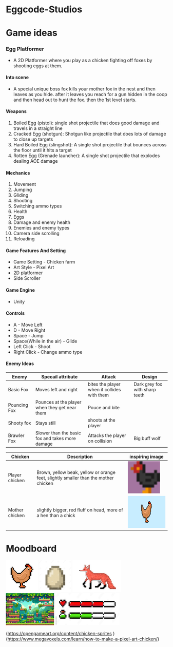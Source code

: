 # Eggcode-Studios

# Game ideas
### Egg Platformer
- A 2D Platformer where you play as a chicken fighting off foxes by shooting eggs at them.

#### Into scene
- A special unique boss fox kills your mother fox in the nest and then leaves as you hide. after it leaves you reach for a gun hidden in the coop and then head out to hunt the fox. then the 1st level starts.
 #### Weapons
 1. Boiled Egg (pistol): single shot projectile that does good damage and travels in a straight line
 2. Cracked Egg (shotgun): Shotgun like projectile that does lots of damage to close up targets
 3. Hard Boiled Egg (slingshot): A single shot projectile that bounces across the floor until it hits a target
 4. Rotten Egg (Grenade launcher): A single shot projectile that explodes dealing AOE damage
 #### Mechanics
 1. Movement 
 2. Jumping
 3. Gliding 
 4. Shooting
 5. Switching ammo types 
 6. Health 
 7. Eggs
 8. Damage and enemy health 
 9. Enemies and enemy types
 10. Camera side scrolling
 11. Reloading
 #### Game Features And Setting
 - Game Setting - Chicken farm
 - Art Style - Pixel Art
 - 2D platformer
 - Side Scroller
 #### Game Engine
 - Unity
 #### Controls
 - A - Move Left
 - D - Move Right
 - Space - Jump
 - Space(While in the air) - Glide
 - Left Click - Shoot
 - Right Click - Change ammo type
 #### Enemy Ideas
| Enemy | Specail attribute | Attack | Design |
| --- | --- | --- | --- |
| Basic Fox | Moves left and right | bites the player when it collides with them  | Dark grey fox with sharp teeth |
| Pouncing Fox | Pounces at the player when they get near them | Pouce and bite |  |
| Shooty fox | Stays still | shoots at the player |  |
| Brawler Fox | Slower than the basic fox and takes more damage | Attacks the player on collision | Big buff wolf |

 |Chicken |Description | inspiring image |
 |--------|------------|-----------------|
 |Player chicken | Brown, yellow beak, yellow or orange feet, slightly smaller than the mother chicken| <img src="chickenprofilestaticx2.gif" width="100" height="100"> 
 |Mother chicken| slightly bigger, red fluff on head, more of a hen than a chick | <img src="brown mum chicken.png" width="200" height="100">
 

 # Moodboard 
<img src="chicken.jpg" width="100" height="100"> 
<img src="egg.jpg" width="100" height="100"> 
<img src="fox.jpg" width="150" height="100"> 
<img src="2d platform.jpg" width="150" height="100"> 
<img src="health bar.jpg" width="200" height="100"> 


(https://opengameart.org/content/chicken-sprites ) 
(https://www.megavoxels.com/learn/how-to-make-a-pixel-art-chicken/)



 
